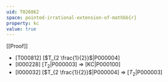 ```yaml
---
uid: T026862
space: pointed-irrational-extension-of-mathbb{r}
property: kc
value: true
---
```

[[Proof]]

* [T000812] [$T_{2 \frac{1}{2}}$|P000004]
* [I000228] [$T_2$|P000003] => [KC|P000100]
* [I000032] [$T_{2 \frac{1}{2}}$|P000004] => [$T_2$|P000003]

